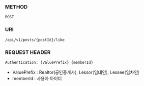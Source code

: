 ### METHOD
```
POST
``` 
### URI
```
/api/v1/posts/{postId}/like
```
### REQUEST HEADER
```
Authentication: {ValuePrefix} {memberId}
```
- ValuePrefix : Realtor(공인중개사), Lessor(임대인), Lessee(임차인)
- memberId : 사용자 아이디